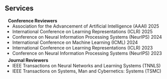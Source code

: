 ## Services

<h4 style="margin:0 10px 0;">Conference Reviewers</h4>

<ul style="margin:0 0 5px;">
  <li><autocolor>Association for the Advancement of Artificial Intelligence (AAAI) 2025</autocolor></li>
  <li><autocolor>International Conference on Learning Representations (ICLR) 2025</autocolor></li>
  <li><autocolor>Conference on Neural Information Processing Systems (NeurIPS) 2024</autocolor></li>
  <li><autocolor>International Conference on Machine Learning (ICML) 2024</autocolor></li>
  <li><autocolor>International Conference on Learning Representations (ICLR) 2023</autocolor></li>
  <li><autocolor>Conference on Neural Information Processing Systems (NeurIPS) 2023</autocolor></li>
</ul>

<h4 style="margin:0 10px 0;">Journal Reviewers</h4>

<ul style="margin:0 0 5px;">
  <li><autocolor>IEEE Transactions on Neural Networks and Learning Systems (TNNLS)</autocolor></li>
  <li><autocolor>IEEE Transactions on Systems, Man and Cybernetics: Systems (TSMC) </autocolor></li>
</ul>
